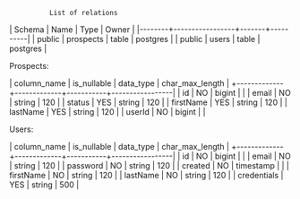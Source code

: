               List of relations
| Schema |      Name       | Type  |  Owner   |
|--------+-----------------+-------+----------|
| public | prospects       | table | postgres |
| public | users           | table | postgres |


Prospects:

| column_name | is_nullable | data_type | char_max_length |
+-------------+-------------+-----------+-----------------|
| id          | NO          | bigint    |                 |
| email       | NO          | string    |             120 |
| status      | YES         | string    |             120 |
| firstName   | YES         | string    |             120 |
| lastName    | YES         | string    |             120 |
| userId      | NO          | bigint    |                 |


Users:

| column_name | is_nullable | data_type | char_max_length | 
+-------------+-------------+-----------+-----------------|
| id          | NO          | bigint    |                 |
| email       | NO          | string    |             120 |
| password    | NO          | string    |             120 |
| created     | NO          | timestamp |                 |
| firstName   | NO          | string    |             120 |
| lastName    | NO          | string    |             120 |
| credentials | YES         | string    |             500 |